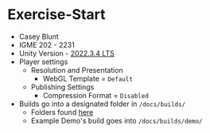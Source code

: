 # Exercise-Start
- Casey Blunt
- IGME 202 - 2231
- Unity Version - [2022.3.4 LTS](https://unity.com/releases/editor/qa/lts-releases?version=2022.3)
- Player settings
  - Resolution and Presentation
    - WebGL Template = `Default`
  - Publishing Settings
    - Compression Format = `Disabled`
- Builds go into a designated folder in `/docs/builds/`
  - Folders found [here](/docs/builds/)
  - Example Demo's build goes into `/docs/builds/demo/`
